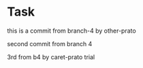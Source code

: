 # Task

this is a commit from branch-4 by other-prato

second commit from branch 4

3rd from b4 by caret-prato trial 
